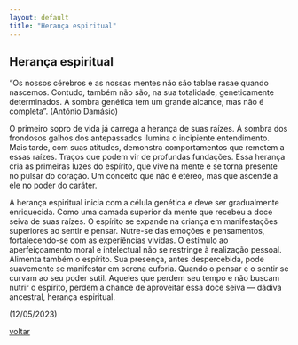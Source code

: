 ```yaml
---
layout: default
title: "Herança espiritual"
--- 
```


## Herança espiritual

“Os nossos cérebros e as nossas mentes não são tablae rasae quando nascemos. Contudo, também não são, na sua totalidade, geneticamente determinados.  A sombra genética tem um grande alcance, mas não é completa”. (Antônio Damásio)

O primeiro sopro de vida já carrega a herança de suas raízes. À sombra dos frondosos galhos dos antepassados  ilumina o incipiente entendimento. Mais tarde, com suas atitudes, demonstra comportamentos que remetem a essas raízes. Traços que podem vir de profundas fundações. Essa herança cria as primeiras luzes do espírito, que vive na mente e se torna presente no pulsar do coração. Um conceito que não é etéreo, mas que ascende a ele no poder do caráter.

A herança espiritual inicia com a célula genética e deve ser gradualmente enriquecida. Como uma camada superior da mente que recebeu a doce seiva de suas raízes. O espírito se expande na criança em manifestações superiores ao sentir e pensar. Nutre-se das emoções e pensamentos, fortalecendo-se com as experiências vividas. O estímulo ao aperfeiçoamento moral e intelectual não se restringe à realização pessoal.  Alimenta também o espírito. Sua presença, antes despercebida, pode suavemente se manifestar em serena euforia. Quando o pensar e o sentir se curvam ao seu poder sutil. Aqueles que perdem seu tempo e não buscam nutrir o espírito, perdem a chance de aproveitar essa doce seiva — dádiva ancestral, herança espiritual.

(12/05/2023)

[voltar](./)
